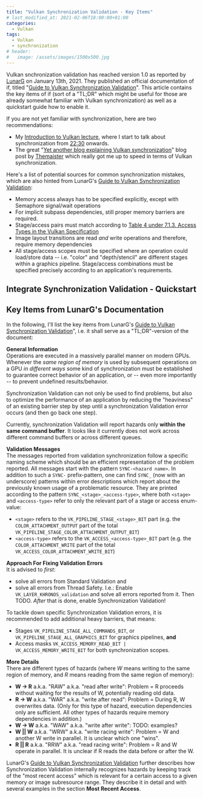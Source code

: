 ```yaml
---
title: "Vulkan Synchronization Validation - Key Items"
# last_modified_at: 2021-02-06T18:00:00+01:00
categories:
  - Vulkan
tags:
  - Vulkan
  - synchronization
# header:
#   image: /assets/images/1500x500.jpg
---
```


Vulkan snchronization validation has reached version 1.0 as reported by [LunarG](www.lunarg.com) on January 13th, 2021. They published an official documentation of if, titled "[Guide to Vulkan Synchronization Validation](https://www.lunarg.com/wp-content/uploads/2021/01/Final_Guide-to-Vulkan-Synchronization-Validation_Jan_21.pdf)". This article contains the key items of if (sort of a "TL;DR" which might be useful for those are already somewhat familiar with Vulkan synchronization) as well as a quickstart guide how to enable it.

If you are not yet familiar with synchronization, here are two recommendations:
- My [Introduction to Vulkan lecture](https://youtu.be/isbMMIwmZes), where I start to talk about synchronization from [22:30](https://youtu.be/isbMMIwmZes?t=1350) onwards.
- The great "[Yet another blog explaining Vulkan synchronization](http://themaister.net/blog/2019/08/14/yet-another-blog-explaining-vulkan-synchronization)" blog post by [Themaister](https://themaister.net/about.html) which really got me up to speed in terms of Vulkan synchronization.

Here's a list of potential sources for common synchronization mistakes, which are also hinted from LunarG's [Guide to Vulkan Synchronization Validation](https://www.lunarg.com/wp-content/uploads/2021/01/Final_Guide-to-Vulkan-Synchronization-Validation_Jan_21.pdf):
- Memory access always has to be specified explicitly, except with Semaphore signal/wait operations
- For implicit subpass dependencies, still proper memory barriers are required.
- Stage/access pairs must match according to [Table 4 under 7.1.3. Access Types in the Vulkan Specification](https://www.khronos.org/registry/vulkan/specs/1.2-extensions/html/vkspec.html#synchronization-access-types)
- Image layout transitions are read _and_ write operations and therefore, require memory dependencies
- All stage/access scopes must be specified where an operation could load/store data -- i.e. "color" and "depth/stencil" are different stages within a graphics pipeline. Stage/access combinations must be specified precisely according to an application's requirements.

## Integrate Synchronization Validation - Quickstart 

## Key Items from LunarG's Documentation

In the following, I'll list the key items from LunarG's [Guide to Vulkan Synchronization Validation](https://www.lunarg.com/wp-content/uploads/2021/01/Final_Guide-to-Vulkan-Synchronization-Validation_Jan_21.pdf)", i.e. it shall serve as a "TL;DR"-version of the document:

**General Information**    
Operations are executed in a massively parallel manner on modern GPUs. Whenever the _same region of memory_  is used by subsequent operations on a GPU _in different ways_ some kind of synchronization must be established to guarantee correct behavior of an application, or -- even more importantly -- to prevent undefined results/behavior.

Synchronization Validation can not only be used to find problems, but also to optimize the performance of an application by reducing the "heaviness" of an existing barrier step by step until a synchronization Validation error occurs (and then go back one step).

Currently, synchronization Validation will report hazards only **within the same command buffer**. It looks like it currently does not work across different command buffers or across different queues.

**Validation Messages**         
The messages reported from validation synchronization follow a specific naming scheme which should be an efficient representation of the problem reported. All messages start with the pattern `SYNC-<hazard name>`. In addition to such a `SYNC-` prefix-pattern, one can find `SYNC_` (now with an underscore) patterns within error descriptions which report about the previously known usage of a problematic resource. They are printed according to the pattern `SYNC_<stage>_<access-type>`, where both `<stage>` and `<access-type>` refer to only the relevant part of a stage or access enum-value:
- `<stage>` refers to the `VK_PIPELINE_STAGE_<stage>_BIT` part (e.g. the `COLOR_ATTACHMENT_OUTPUT` part of the total `VK_PIPELINE_STAGE_COLOR_ATTACHMENT_OUTPUT_BIT`)
- `<access-type>` refers to the `VK_ACCESS_<access-type>_BIT` part (e.g. the `COLOR_ATTACHMENT_WRITE` part of the total `VK_ACCESS_COLOR_ATTACHMENT_WRITE_BIT`)

**Approach For Fixing Validation Errors**    
It is advised to _first_:
- solve all errors from Standard Validation and 
- solve all errors from Thread Safety.
I.e.: Enable `VK_LAYER_KHRONOS_validation` and solve all errors reported from it. Then TODO. _After_ that is done, enable Synchronization Validation!

To tackle down specific Synchronization Validation errors, it is recommended to add additional heavy barriers, that means:
- Stages `VK_PIPELINE_STAGE_ALL_COMMANDS_BIT`, or `VK_PIPELINE_STAGE_ALL_GRAPHICS_BIT` for graphics pipelines, **and**
- Access masks `VK_ACCESS_MEMORY_READ_BIT | VK_ACCESS_MEMORY_WRITE_BIT` for both synchronization scopes.

**More Details**     
There are different types of hazards (where _W_ means writing to the same region of memory, and _R_ means reading from the same region of memory):
- **W -> R** a.k.a. "RAW" a.k.a. "read after write": Problem = R proceeds without waiting for the results of W, potentially reading old data.
- **R -> W** a.k.a. "WAR" a.k.a. "write after read": Problem = During R, W overwrites data. (Only for this type of hazard, execution dependencies only are sufficient. All other types of hazards require memory dependencies in addition.)
- **W -> W** a.k.a. "WAW" a.k.a. "write after write": TODO: examples?
- **W || W** a.k.a. "WRW" a.k.a. "write racing write": Problem = W and another W write in parallel. It is unclear which one "wins".
- **R || R** a.k.a. "RRW" a.k.a. "read racing write": Problem = R and W operate in parallel. It is unclear if R reads the data before or after the W.

LunarG's [Guide to Vulkan Synchronization Validation](https://www.lunarg.com/wp-content/uploads/2021/01/Final_Guide-to-Vulkan-Synchronization-Validation_Jan_21.pdf) further describes how Synchronization Validation internally recognizes hazards by keeping track of the "most recent access" which is relevant for a certain access to a given memory or image subresource range. They describe it in detail and with several examples in the section **Most Recent Access**.

